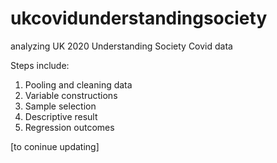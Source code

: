 # ukcovidunderstandingsociety
analyzing UK 2020 Understanding Society Covid data


Steps include:

1. Pooling and cleaning data
2. Variable constructions
3. Sample selection
4. Descriptive result
5. Regression outcomes

[to coninue updating]
